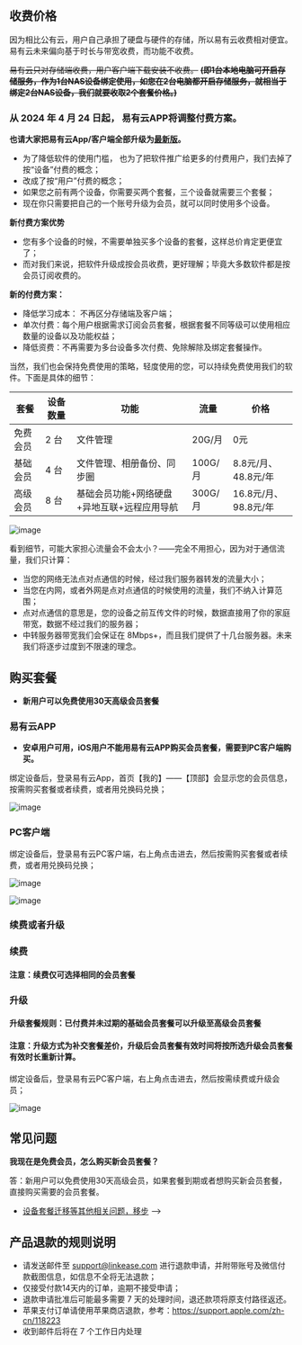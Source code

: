 ## 收费价格
因为相比公有云，用户自己承担了硬盘与硬件的存储，所以易有云收费相对便宜。
易有云未来偏向基于时长与带宽收费，而功能不收费。

~~易有云只对存储端收费，用户客户端下载安装不收费。~~
~~**(即1台本地电脑可开启存储服务，作为1台NAS设备绑定使用，如您在2台电脑都开启存储服务，就相当于绑定2台NAS设备，我们就要收取2个套餐价格。)**~~

### 从 2024 年 4 月 24 日起， 易有云APP将调整付费方案。
**也请大家把易有云App/客户端全部升级为[最新版](https://www.linkease.com/download)。**
- 为了降低软件的使用门槛， 也为了把软件推广给更多的付费用户，我们去掉了按“设备”付费的概念；
- 改成了按“用户”付费的概念；
- 如果您之前有两个设备，你需要买两个套餐，三个设备就需要三个套餐；
- 现在你只需要把自己的一个账号升级为会员，就可以同时使用多个设备。

**新付费方案优势**
- 您有多个设备的时候，不需要单独买多个设备的套餐，这样总价肯定更便宜了；
- 而对我们来说，把软件升级成按会员收费，更好理解；毕竟大多数软件都是按会员订阅收费的。

**新的付费方案：** 
- 降低学习成本： 不再区分存储端及客户端；
- 单次付费：每个用户根据需求订阅会员套餐，根据套餐不同等级可以使用相应数量的设备以及功能权益；
- 降低资费：不再需要为多台设备多次付费、免除解除及绑定套餐操作。

当然，我们也会保持免费使用的策略，轻度使用的您，可以持续免费使用我们的软件。下面是具体的细节： 

|套餐|设备数量|功能|流量|价格| 
|-|-|-|-|-|
|免费会员|2 台|文件管理| 20G/月|0元| 
|基础会员|4 台|文件管理、相册备份、同步圈| 100G/月|8.8元/月、48.8元/年| 
|高级会员|8 台|基础会员功能+网络硬盘+异地互联+远程应用导航| 300G/月|16.8元/月、98.8元/年| 

![image](./image/pay/newpay.png)

看到细节，可能大家担心流量会不会太小？——完全不用担心，因为对于通信流量，我们只计算：
- 当您的网络无法点对点通信的时候，经过我们服务器转发的流量大小；
- 当您在内网，或者外网是点对点通信的时候使用的流量，我们不纳入计算范围；
- 点对点通信的意思是，您的设备之前互传文件的时候，数据直接用了你的家庭带宽，数据不经过我们的服务器；
- 中转服务器带宽我们会保证在 8Mbps+，而且我们提供了十几台服务器。未来我们将逐步过度到不限速的理念。

## 购买套餐
* **新用户可以免费使用30天高级会员套餐**
### 易有云APP
* **安卓用户可用，iOS用户不能用易有云APP购买会员套餐，需要到PC客户端购买。**

绑定设备后，登录易有云App，首页【我的】——【顶部】会显示您的会员信息，按需购买套餐或者续费，或者用兑换码兑换；

![image](./image/pay/new1.jpg)



### PC客户端

绑定设备后，登录易有云PC客户端，右上角点击进去，然后按需购买套餐或者续费，或者用兑换码兑换； 
 
![image](./image/pay/new2.jpg)

![image](./image/pay/new3.jpg)

### 续费或者升级

### 续费
#### 注意：续费仅可选择相同的会员套餐

### 升级
#### 升级套餐规则：已付费并未过期的基础会员套餐可以升级至高级会员套餐
#### 注意：升级方式为补交套餐差价，升级后会员套餐有效时间将按所选升级会员套餐有效时长重新计算。


绑定设备后，登录易有云PC客户端，右上角点击进去，然后按需续费或升级会员； 

![image](./image/pay/new3.jpg)



## 常见问题

**我现在是免费会员，怎么购买新会员套餐？**

答：新用户可以免费使用30天高级会员，如果套餐到期或者想购买新会员套餐，直接购买需要的会员套餐。

* [设备套餐迁移等其他相关问题，移步](/zh/guide/linkease/account/new_pay.html) -->


## 产品退款的规则说明

- 请发送邮件至 support@linkease.com 进行退款申请，并附带账号及微信付款截图信息，如信息不全将无法退款； 
- 仅接受付款14天内的订单，逾期不接受申请； 
- 退款申请批准后可能最多需要 7 天的处理时间，退还款项将原支付路径返还。
- 苹果支付订单请使用苹果商店退款，参考：https://support.apple.com/zh-cn/118223  
- 收到邮件后将在 7 个工作日内处理
